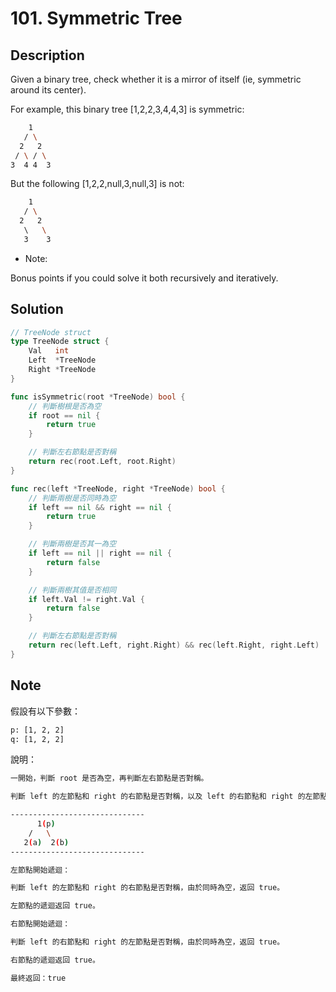 # 101. Symmetric Tree

## Description

Given a binary tree, check whether it is a mirror of itself (ie, symmetric around its center).

For example, this binary tree [1,2,2,3,4,4,3] is symmetric:

```BASH
    1
   / \
  2   2
 / \ / \
3  4 4  3
```

But the following [1,2,2,null,3,null,3] is not:

```BASH
    1
   / \
  2   2
   \   \
   3    3
```

- Note:

Bonus points if you could solve it both recursively and iteratively.

## Solution

```GO
// TreeNode struct
type TreeNode struct {
	Val   int
	Left  *TreeNode
	Right *TreeNode
}

func isSymmetric(root *TreeNode) bool {
	// 判斷樹根是否為空
	if root == nil {
		return true
	}

	// 判斷左右節點是否對稱
	return rec(root.Left, root.Right)
}

func rec(left *TreeNode, right *TreeNode) bool {
	// 判斷兩樹是否同時為空
	if left == nil && right == nil {
		return true
	}

	// 判斷兩樹是否其一為空
	if left == nil || right == nil {
		return false
	}

	// 判斷兩樹其值是否相同
	if left.Val != right.Val {
		return false
	}

	// 判斷左右節點是否對稱
	return rec(left.Left, right.Right) && rec(left.Right, right.Left)
}
```

## Note

假設有以下參數：

```BASH
p: [1, 2, 2]
q: [1, 2, 2]
```

說明：

```BASH
一開始，判斷 root 是否為空，再判斷左右節點是否對稱。

判斷 left 的左節點和 right 的右節點是否對稱，以及 left 的右節點和 right 的左節點是否對稱，等待返回。

------------------------------
      1(p)
    /   \
   2(a)  2(b)
------------------------------

左節點開始遞迴：

判斷 left 的左節點和 right 的右節點是否對稱，由於同時為空，返回 true。

左節點的遞迴返回 true。

右節點開始遞迴：

判斷 left 的右節點和 right 的左節點是否對稱，由於同時為空，返回 true。

右節點的遞迴返回 true。

最終返回：true
```
